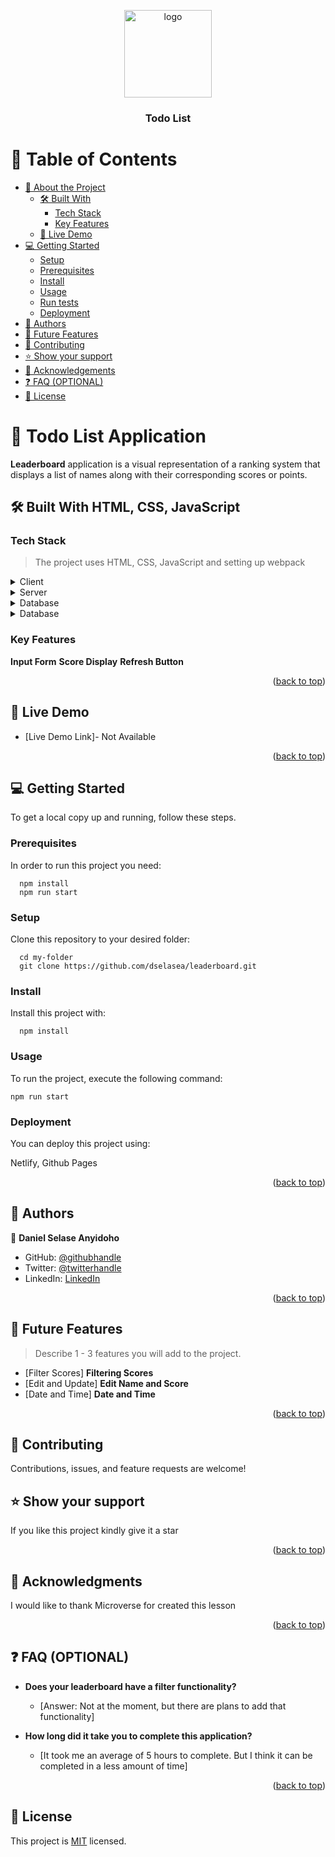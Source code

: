 <a name="readme-top"></a>
<div align="center">

  <img src="murple_logo.png" alt="logo" width="140"  height="auto" />
  <br/>

  <h3><b>Todo List</b></h3>

</div>

# 📗 Table of Contents

- [📖 About the Project](#about-project)
  - [🛠 Built With](#built-with)
    - [Tech Stack](#tech-stack)
    - [Key Features](#key-features)
  - [🚀 Live Demo](#live-demo)
- [💻 Getting Started](#getting-started)
  - [Setup](#setup)
  - [Prerequisites](#prerequisites)
  - [Install](#install)
  - [Usage](#usage)
  - [Run tests](#run-tests)
  - [Deployment](#triangular_flag_on_post-deployment)
- [👥 Authors](#authors)
- [🔭 Future Features](#future-features)
- [🤝 Contributing](#contributing)
- [⭐️ Show your support](#support)
- [🙏 Acknowledgements](#acknowledgements)
- [❓ FAQ (OPTIONAL)](#faq)
- [📝 License](#license)


# 📖 Todo List Application <a name="about-project"></a>


**Leaderboard** application is a visual representation of a ranking system that displays a list of names along with their corresponding scores or points. 

## 🛠 Built With <a name="built-with">HTML, CSS, JavaScript</a>

### Tech Stack <a name="tech-stack"></a>

> The project uses HTML, CSS, JavaScript and setting up webpack

<details>
  <summary>Client</summary>
  <ul>
    <li><a href="">HTML</a></li>
  </ul>
</details>

<details>
  <summary>Server</summary>
  <ul>
    <li><a href="">CSS</a></li>
  </ul>
</details>

<details>
<summary>Database</summary>
  <ul>
    <li><a href="">JavaScript</a></li>
  </ul>
</details>

<details>
<summary>Database</summary>
  <ul>
    <li><a href="">API's</a></li>
  </ul>
</details>

### Key Features <a name="key-features"></a>

**Input Form**
**Score Display**
**Refresh Button**

<p align="right">(<a href="#readme-top">back to top</a>)</p>

## 🚀 Live Demo <a name="live-demo"></a>

- [Live Demo Link]- Not Available

<p align="right">(<a href="#readme-top">back to top</a>)</p>


## 💻 Getting Started <a name="getting-started"></a>


To get a local copy up and running, follow these steps.

### Prerequisites

In order to run this project you need:

```
  npm install
  npm run start
```

### Setup

Clone this repository to your desired folder:

```
  cd my-folder
  git clone https://github.com/dselasea/leaderboard.git
```
### Install

Install this project with:

```
  npm install
```

### Usage

To run the project, execute the following command:

```
npm run start
```

### Deployment

You can deploy this project using:

Netlify, Github Pages

<p align="right">(<a href="#readme-top">back to top</a>)</p>

## 👥 Authors <a name="authors"></a>

👤 **Daniel Selase Anyidoho**

- GitHub: [@githubhandle](https://github.com/dselasea)
- Twitter: [@twitterhandle](https://twitter.com/dselasea)
- LinkedIn: [LinkedIn](https://linkedin.com/in/dselasea)

<p align="right">(<a href="#readme-top">back to top</a>)</p>

## 🔭 Future Features <a name="future-features"></a>

> Describe 1 - 3 features you will add to the project.

- [Filter Scores] **Filtering Scores**
- [Edit and Update] **Edit Name and Score**
- [Date and Time] **Date and Time**

<p align="right">(<a href="#readme-top">back to top</a>)</p>

## 🤝 Contributing <a name="contributing"></a>

Contributions, issues, and feature requests are welcome!

## ⭐️ Show your support <a name="support"></a>

If you like this project kindly give it a star

<p align="right">(<a href="#readme-top">back to top</a>)</p>

## 🙏 Acknowledgments <a name="acknowledgements"></a>

I would like to thank Microverse for created this lesson

<p align="right">(<a href="#readme-top">back to top</a>)</p>

## ❓ FAQ (OPTIONAL) <a name="faq"></a>


- **Does your leaderboard have a filter functionality?**

  - [Answer: Not at the moment, but there are plans to add that functionality]

- **How long did it take you to complete this application?**

  - [It took me an average of 5 hours to complete. But I think it can be completed in a less amount of time]

<p align="right">(<a href="#readme-top">back to top</a>)</p>

## 📝 License <a name="license"></a>

This project is [MIT](./LICENSE.md) licensed.
